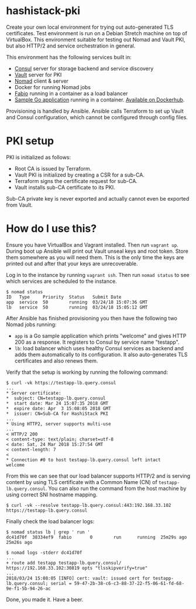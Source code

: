 # hashistack-pki

Create your own local environment for trying out auto-generated TLS certificates.
Test environment is run on a Debian Stretch machine on top of VirtualBox. This environment
suitable for testing out Nomad and Vault PKI, but also HTTP/2 and service orchestration
in general.

This environment has the following services built in:

- [Consul](https://www.consul.io/) server for storage backend and service discovery
- [Vault](https://www.vaultproject.io/) server for PKI
- [Nomad](https://www.nomadproject.io/) client & server
- Docker for running Nomad jobs
- [Fabio](https://github.com/fabiolb/fabio) running in a container as a load balancer
- [Sample Go application](https://github.com/vtorhonen/go-vault-pki/tree/master/examples/demo-app) running in a container. [Available on Dockerhub](https://hub.docker.com/r/vtorhonen/vault-pki-demo-app/).

Provisioning is handled by Ansible. Ansible calls Terraform to set up Vault and Consul
configuration, which cannot be configured through config files.

# PKI setup

PKI is initialized as follows:

- Root CA is issued by Terraform.
- Vault PKI is initialized by creating a CSR for a sub-CA.
- Terraform signs the certificate request for sub-CA.
- Vault installs sub-CA certificate to its PKI.

Sub-CA private key is never exported and actually cannot even be exported from Vault.

# How do I use this?

Ensure you have VirtualBox and Vagrant installed. Then run `vagrant up`. During boot up
Ansible will print out Vault unseal keys and root token. Store them somewhere as you
will need them. This is the only time the keys are printed out and after that your
keys are unrecoverable.

Log in to the instance by running `vagrant ssh`. Then run `nomad status` to see which
services are scheduled to the instance.

```
$ nomad status
ID   Type     Priority  Status   Submit Date
app  service  50        running  03/24/18 15:07:36 GMT
lb   service  50        running  03/24/18 15:05:12 GMT
```

After Ansible has finished provisioning you then have the following two Nomad jobs running:

- `app` is a Go sample application which prints "welcome" and gives HTTP 200 as a response. It registers to Consul by service name "testapp".
- `lb`: load balancer which uses healthy Consul services as backend and adds them automatically to its configuration. It also auto-generates TLS certificates and also renews them.

Verify that the setup is working by running the following command:

```
$ curl -vk https://testapp-lb.query.consul
...
* Server certificate:
*  subject: CN=testapp-lb.query.consul
*  start date: Mar 24 15:07:35 2018 GMT
*  expire date: Apr  3 15:08:05 2018 GMT
*  issuer: CN=Sub-CA for HashiStack PKI
...
* Using HTTP2, server supports multi-use
...
< HTTP/2 200
< content-type: text/plain; charset=utf-8
< date: Sat, 24 Mar 2018 15:27:54 GMT
< content-length: 7
<
* Connection #0 to host testapp-lb.query.consul left intact
welcome
```

From this we can see that our load balancer supports HTTP/2 and is serving
content by using TLS certificate with a Common Name (CN) of `testapp-lb.query.consul`.
You can also run the command from the host machine by using correct SNI hostname mapping.

```
$ curl -vk --resolve testapp-lb.query.consul:443:192.168.33.102 https://testapp-lb.query.consul
```

Finally check the load balancer logs:

```
$ nomad status lb | grep ' run '
dc41d70f  38334ef9  fabio       0        run      running  25m29s ago  25m26s ago

$ nomad logs -stderr dc41d70f
...
+ route add testapp testapp-lb.query.consul/ https://192.168.33.102:30819 opts "tlsskipverify=true"
...
2018/03/24 15:08:05 [INFO] cert: vault: issued cert for testapp-lb.query.consul; serial = 59-47-2b-38-c6-c3-88-37-22-f5-06-61-fd-68-9e-f1-5b-94-26-ac
```

Done, you made it. Have a beer.

